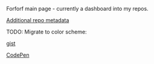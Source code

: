 Forforf main page - currently a dashboard into my repos.

[Additional repo metadata](.repo-meta.yml)

TODO: Migrate to color scheme: 

[gist](https://gist.github.com/forforf/f811cbb630b6419d3628f8bf26636e9d)

[CodePen](https://codepen.io/anon/pen/ZppEbv)
